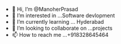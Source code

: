 - 👋 Hi, I’m @ManoherPrasad
- 👀 I’m interested in ...Software devlopment
- 🌱 I’m currently learning ... Hyderabad
- 💞️ I’m looking to collaborate on ...projects 
- 📫 How to reach me ...+918328645464

<!---
ManoherPrasad/ManoherPrasad is a ✨ special ✨ repository because its `README.md` (this file) appears on your GitHub profile.
You can click the Preview link to take a look at your changes.
--->
